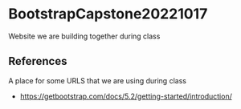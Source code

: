 # BootstrapCapstone20221017
Website we are building together during class

## References
A place for some URLS that we are using during class
* https://getbootstrap.com/docs/5.2/getting-started/introduction/